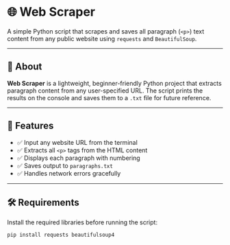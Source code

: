 # 🌐 Web Scraper

A simple Python script that scrapes and saves all paragraph (`<p>`) text content from any public website using `requests` and `BeautifulSoup`.

---

## 📌 About

**Web Scraper** is a lightweight, beginner-friendly Python project that extracts paragraph content from any user-specified URL. The script prints the results on the console and saves them to a `.txt` file for future reference.

---

## 🚀 Features

- ✅ Input any website URL from the terminal
- ✅ Extracts all `<p>` tags from the HTML content
- ✅ Displays each paragraph with numbering
- ✅ Saves output to `paragraphs.txt`
- ✅ Handles network errors gracefully

---

## 🛠️ Requirements

Install the required libraries before running the script:

```bash
pip install requests beautifulsoup4

